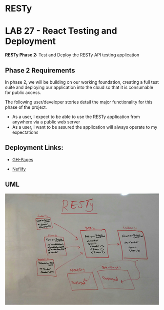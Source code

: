 # RESTy
# LAB 27 - React Testing and Deployment

**RESTy Phase 2:** Test and Deploy the RESTy API testing application

## Phase 2 Requirements

In phase 2, we will be building on our working foundation, creating a full test suite and deploying our application into the cloud so that it is consumable for public access.

The following user/developer stories detail the major functionality for this phase of the project.

- As a user, I expect to be able to use the RESTy application from anywhere via a public web server
- As a user, I want to be assured the application will always operate to my expectations

## Deployment Links:

- [GH-Pages](https://bushra-401-advanced-javascript.github.io/resty-deployment/)

- [Neflify](https://sleepy-pasteur-1821f7.netlify.app/)


## UML

![UML](./assets/lab27-uml.jpg)
